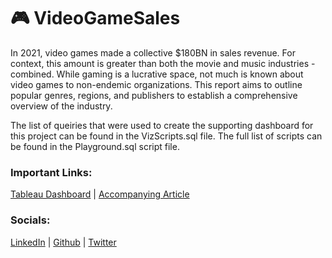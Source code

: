 # 🎮 VideoGameSales 
In 2021, video games made a collective $180BN in sales revenue. For context, this amount is greater than both the movie and music industries - combined. While gaming is a lucrative space, not much is known about video games to non-endemic organizations. This report aims to outline popular genres, regions, and publishers to establish a comprehensive overview of the industry.

The list of queiries that were used to create the supporting dashboard for this project can be found in the VizScripts.sql file. The full list of scripts can be found in the Playground.sql script file.

### Important Links:
[Tableau Dashboard](https://public.tableau.com/views/VideoGameSales_16739100252120/VideoGameSalesDashboard?:language=en-US&publish=yes&:display_count=n&:origin=viz_share_link) | [Accompanying Article](https://fortune-avocado-c5c.notion.site/Video-Game-Sales-3e1db42038184a8dac0c43a6011998e4)


### Socials:
[LinkedIn](https://www.linkedin.com/in/imjasonleo/) | [Github](https://github.com/JasonDoesCode) | [Twitter](https://twitter.com/JasonDoesCode)

